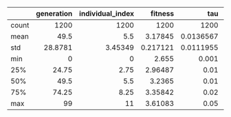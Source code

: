 |       |   generation |   individual_index |     fitness |          tau |            lr |
|:------|-------------:|-------------------:|------------:|-------------:|--------------:|
| count |    1200      |         1200       | 1200        | 1200         | 1200          |
| mean  |      49.5    |            5.5     |    3.17845  |    0.0136567 |    0.00471417 |
| std   |      28.8781 |            3.45349 |    0.217121 |    0.0111955 |    0.0029642  |
| min   |       0      |            0       |    2.655    |    0.001     |    0.001      |
| 25%   |      24.75   |            2.75    |    2.96487  |    0.01      |    0.002      |
| 50%   |      49.5    |            5.5     |    3.2365   |    0.01      |    0.005      |
| 75%   |      74.25   |            8.25    |    3.35842  |    0.02      |    0.008      |
| max   |      99      |           11       |    3.61083  |    0.05      |    0.01       |